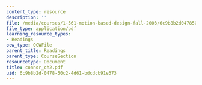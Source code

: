 ```yaml
---
content_type: resource
description: ''
file: /media/courses/1-561-motion-based-design-fall-2003/6c9b8b2d047850c24d61bdcdcb91e373_connor_ch2.pdf
file_type: application/pdf
learning_resource_types:
- Readings
ocw_type: OCWFile
parent_title: Readings
parent_type: CourseSection
resourcetype: Document
title: connor_ch2.pdf
uid: 6c9b8b2d-0478-50c2-4d61-bdcdcb91e373
---
```

